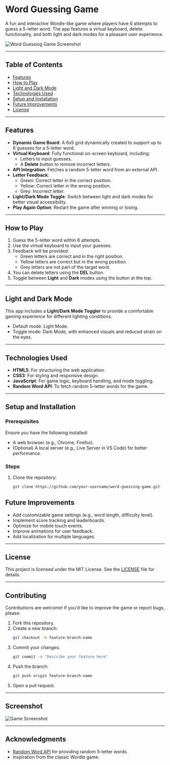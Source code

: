 # Word Guessing Game

A fun and interactive Wordle-like game where players have 6 attempts to guess a 5-letter word. 
The app features a virtual keyboard, delete functionality, and both light and dark modes for a pleasant user experience.

![Word Guessing Game Screenshot](https://github.com/user-attachments/assets/9f0bb37f-38f9-46b2-8e8d-be65cdf14ece)

---

## Table of Contents

- [Features](#features)
- [How to Play](#how-to-play)
- [Light and Dark Mode](#light-and-dark-mode)
- [Technologies Used](#technologies-used)
- [Setup and Installation](#setup-and-installation)
- [Future Improvements](#future-improvements)
- [License](#license)

---

## Features

- **Dynamic Game Board**: A 6x5 grid dynamically created to support up to 6 guesses for a 5-letter word.
- **Virtual Keyboard**: Fully functional on-screen keyboard, including:
  - Letters to input guesses.
  - A **Delete** button to remove incorrect letters.
- **API Integration**: Fetches a random 5-letter word from an external API.
- **Letter Feedback**:
  - Green: Correct letter in the correct position.
  - Yellow: Correct letter in the wrong position.
  - Grey: Incorrect letter.
- **Light/Dark Mode Toggle**: Switch between light and dark modes for better visual accessibility.
- **Play Again Option**: Restart the game after winning or losing.

---

## How to Play

1. Guess the 5-letter word within 6 attempts.
2. Use the virtual keyboard to input your guesses.
3. Feedback will be provided:
   - Green letters are correct and in the right position.
   - Yellow letters are correct but in the wrong position.
   - Grey letters are not part of the target word.
4. You can delete letters using the **DEL** button.
5. Toggle between **Light** and **Dark** modes using the button at the top.

---

## Light and Dark Mode

This app includes a **Light/Dark Mode Toggler** to provide a comfortable gaming experience for different lighting conditions.

- Default mode: Light Mode.
- Toggle mode: Dark Mode, with enhanced visuals and reduced strain on the eyes.

---

## Technologies Used

- **HTML5**: For structuring the web application.
- **CSS3**: For styling and responsive design.
- **JavaScript**: For game logic, keyboard handling, and mode toggling.
- **Random Word API**: To fetch random 5-letter words for the game.

---

## Setup and Installation

### Prerequisites

Ensure you have the following installed:
- A web browser (e.g., Chrome, Firefox).
- (Optional) A local server (e.g., Live Server in VS Code) for better performance.

### Steps

1. Clone the repository:
   ```bash
   git clone https://github.com/your-username/word-guessing-game.git
    ```

## Future Improvements

- Add customizable game settings (e.g., word length, difficulty level).
- Implement score tracking and leaderboards.
- Optimize for mobile touch events.
- Improve animations for user feedback.
- Add localization for multiple languages.

---

## License

This project is licensed under the MIT License. See the [LICENSE](LICENSE) file for details.

---

## Contributing

Contributions are welcome! If you'd like to improve the game or report bugs, please:
1. Fork this repository.
2. Create a new branch:
   ```bash
   git checkout -b feature-branch-name
   ```
3. Commit your changes:
   ```bash
   git commit -m "Describe your feature here"
   ```
4. Push the branch:
   ```bash
   git push origin feature-branch-name
   ```
5. Open a pull request.

---

## Screenshot

![Game Screenshot](https://github.com/user-attachments/assets/60467a2c-3267-4435-a7e8-7d3b06d5b452)


---

## Acknowledgments

- [Random Word API](https://random-word-api.herokuapp.com/) for providing random 5-letter words.
- Inspiration from the classic Wordle game.


